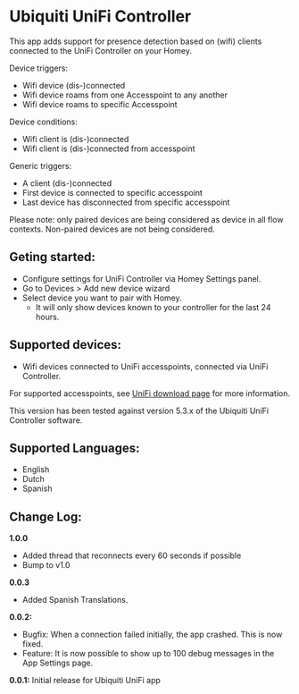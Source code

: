 # Ubiquiti UniFi Controller
This app adds support for presence detection based on (wifi) clients connected to the UniFi Controller on your Homey.

Device triggers:
* Wifi device (dis-)connected
* Wifi device roams from one Accesspoint to any another
* Wifi device roams to specific Accesspoint

Device conditions:
* Wifi client is (dis-)connected
* Wifi client is (dis-)connected from accesspoint

Generic triggers:
* A client (dis-)connected
* First device is connected to specific accesspoint
* Last device has disconnected from specific accesspoint

Please note: only paired devices are being considered as device in all flow contexts. Non-paired devices are not being considered.

## Geting started:
* Configure settings for UniFi Controller via Homey Settings panel.
* Go to Devices > Add new device wizard
* Select device you want to pair with Homey.
  * It will only show devices known to your controller for the last 24 hours.

## Supported devices:
* Wifi devices connected to UniFi accesspoints, connected via UniFi Controller.

For supported accesspoints, see [UniFi download page](https://www.ubnt.com/download/unifi/) for more information.

This version has been tested against version 5.3.x of the Ubiquiti UniFi Controller software.

## Supported Languages:
* English
* Dutch
* Spanish

## Change Log:
**1.0.0**
* Added thread that reconnects every 60 seconds if possible
* Bump to v1.0

**0.0.3**
* Added Spanish Translations.

**0.0.2:**
* Bugfix: When a connection failed initially, the app crashed. This is now fixed.
* Feature: It is now possible to show up to 100 debug messages in the App Settings page.

**0.0.1:**
Initial release for Ubiquiti UniFi app
